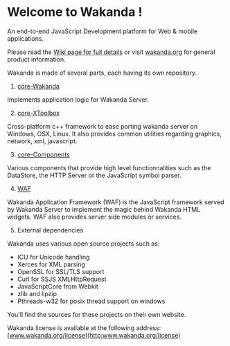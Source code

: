 
Welcome to Wakanda !
====================

An end-to-end JavaScript Development platform for Web & mobile applications.

Please read the [Wiki page for full details](http://github.com/Wakanda/core-Wakanda/wiki)
or visit [wakanda.org](http://www.wakanda.org/) for general product information.

Wakanda is made of several parts, each having its own repository.

 1. [core-Wakanda](http://github.com/Wakanda/core-Wakanda)

   Implements application logic for Wakanda Server.

 2. [core-XToolbox](http://github.com/Wakanda/core-XToolbox)

   Cross-platform c++ framework to ease porting wakanda server on Windows, OSX, Linux.
   It also provides common utilities regarding graphics, network, xml, javascript.

 3. [core-Components](http://github.com/Wakanda/core-Components)

   Various components that provide high level functionnalities such as the DataStore, the HTTP Server or the JavaScript symbol parser.

 4. [WAF](http://github.com/Wakanda/WAF)

   Wakanda Application Framework (WAF) is the JavaScript framework served by
   Wakanda Server to implement the magic behind Wakanda HTML widgets. WAF also
   provides server side modules or services.

 5. External dependencies

   Wakanda uses various open source projects such as:

   - ICU for Unicode handling
   - Xerces for XML parsing
   - OpenSSL for SSL/TLS support
   - Curl for SSJS XMLHttpRequest
   - JavaScriptCore from Webkit
   - zlib and lipzip
   - Pthreads-w32 for posix thread support on windows

  You'll find the sources for these projects on their own website.



Wakanda license is available at the following address: [www.wakanda.org/license](http:www.wakanda.org/license)

